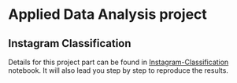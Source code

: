 # Applied Data Analysis project

## Instagram Classification

Details for this project part can be found in [Instagram-Classification](https://github.com/korcek-juraj/epfl-ada16-project/blob/master/Instagram-Classification/Instagram-Classification.ipynb) notebook. It will also lead you  step by step to reproduce the results. 